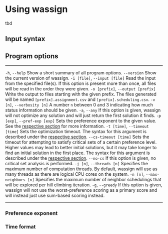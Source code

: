 # Using wassign

tbd

## Input syntax

## Program options

----------------------------------- ---
`-h`, `--help`                      Show a short summary of all program options.
`--version`                         Show the current version of wassign.
`-i [file]`, `--input [file]`       Read the input from the specified file(s). If this option is present more than once, all files will be read in the order they were given.
`-o [prefix]`, `--output [prefix]`  Write the output to files starting with the given prefix. The files generated will be named `[prefix].assignment.csv` and `[prefix].scheduling.csv`.
`-v [n]`, `--verbosity [n]`         A number `n` between 0 and 3 indicating how much status information should be given.
`-a`, `--any`                       If this option is given, wassign will not optimize any solution and will just return the first solution it finds.
`-p [exp]`, `--pref-exp [exp]`      Sets the preference exponent to the given value. See the [respective section](#preference-exponent) for more information.
`-t [time]`, `--timeout [time]`     Sets the optimization timeout. The syntax for this argument is described under the [respective section](#time-format).
`--cs-timeout [time]`               Sets the timeout for attempting to satisfy critical sets of a certain preference level. Higher values may lead to better initial solutions, but it may take longer to find an initial solution in the first place. The syntax for this argument is described under the [respective section](#time-format).
`--no-cs`                           If this option is given, no critical set analysis is performed.
`-j [n]`, `--threads [n]`           Specifies the maximum number of computation threads. By default, wassign will use as many threads as there are logical CPU cores on the system.
`-n [n]`, `--max-neighbors [n]`     Specifies the maximum number of neighbor schedulings that will be explored per hill climbing iteration.
`-g`, `--greedy`                    If this option is given, wassign will not use the worst-preference scoring as a primary score and will instead just use sum-based scoring instead.
----------------------------------- ---

### Preference exponent 

### Time format
